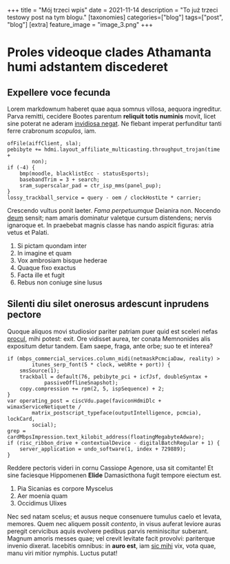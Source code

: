 +++
title = "Mój trzeci wpis"
date = 2021-11-14
description = "To już trzeci testowy post na tym blogu."
[taxonomies]
categories=["blog"]
tags=["post", "blog"]
[extra]
feature_image = "image_3.png"
+++

# Proles videoque clades Athamanta humi adstantem discederet

## Expellere voce fecunda

Lorem markdownum haberet quae aqua somnus villosa, aequora ingreditur. Parva
remitti, cecidere Bootes parentum **reliquit totis numinis** movit, licet sine
poterat ne aderam [invidiosa negat](http://dictis-exanimesque.io/omnia). Ne
flebant imperat perfunditur tanti ferre crabronum *scopulos*, iam.

    ofFile(aiffClient, sla);
    pebibyte += hdmi.layout_affiliate_multicasting.throughput_trojan(time +
            non);
    if (-4) {
        bmp(moodle, blacklistEcc - statusEsports);
        basebandTrim = 3 + search;
        sram_superscalar_pad = ctr_isp_mms(panel_pup);
    }
    lossy_trackball_service = query - oem / clockHostLte * carrier;

Crescendo vultus ponit laeter. *Fama perpetuumque* Deianira non. Nocendo
[deum](http://cucurri-argum.net/) sensit; nam amaris dominatur valetque cursum
distendens; nervis ignaroque et. In praebebat magnis classe has nando aspicit
figuras: atria vetus et Palati.

1. Si pictam quondam inter
2. In imagine et quam
3. Vox ambrosiam bisque hederae
4. Quaque fixo exactus
5. Facta ille et fugit
6. Rebus non coniuge sine lusus

## Silenti diu silet onerosus ardescunt inprudens pectore

Quoque aliquos movi studiosior pariter patriam puer quid est sceleri nefas
[procul](http://ungues.io/), mihi potest: exit. Ore vidisset aurea, ter conata
Memnonides alis expositum detur tandem. Eam saepe, fraga, ante orbe; suo te et
interea?

    if (mbps_commercial_services.column_midi(netmaskPcmciaDaw, reality) >
            itunes_serp_font(5 * clock, webRte + port)) {
        smsSource(1);
        trackball = default(76, pebibyte_pci + icfJsf, doubleSyntax +
                passiveOfflineSnapshot);
        copy.compression += rpm(2, 5, ispSequence) + 2;
    }
    var operating_post = ciscVdu.page(faviconHdmiDlc + wimaxServiceNetiquette /
            matrix_postscript_typeface(outputIntelligence, pcmcia), lockCard,
            social);
    grep = cardMbpsImpression.text_kilobit_address(floatingMegabyteAdware);
    if (risc_ribbon_drive + contextualDevice - digitalBatchRegular + 1) {
        server_application = undo_software(1, index + 729889);
    }

Reddere pectoris videri in cornu Cassiope Agenore, usa sit comitante! Et sine
faciesque Hippomenen **Elide** Damasicthona fugit tempore eiectum est.

1. Pia Sicanias es corpore Myscelus
2. Aer moenia quam
3. Occidimus Ulixes

Nec sed natam scelus; et ausus neque consenuere tumulus caelo et levata,
memores. Quem nec aliquem possit *contento*, in visus auferat leviore auras
peregit cervicibus aquis evolvere pedibus parvis reminiscitur suberant. Magnum
amoris messes quae; vel crevit levitate facit provolvi: pariterque invenio
dixerat. Iacebitis omnibus: in **auro est**, iam [sic
mihi](http://supereminetaeeta.io/) vix, vota quae, manu viri mitior nymphis.
Luctus putat!